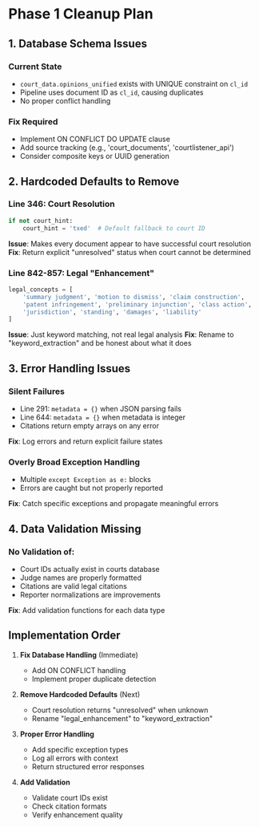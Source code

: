# Phase 1 Cleanup Plan

## 1. Database Schema Issues

### Current State
- `court_data.opinions_unified` exists with UNIQUE constraint on `cl_id`
- Pipeline uses document ID as `cl_id`, causing duplicates
- No proper conflict handling

### Fix Required
- Implement ON CONFLICT DO UPDATE clause
- Add source tracking (e.g., 'court_documents', 'courtlistener_api')
- Consider composite keys or UUID generation

## 2. Hardcoded Defaults to Remove

### Line 346: Court Resolution
```python
if not court_hint:
    court_hint = 'txed'  # Default fallback to court ID
```
**Issue**: Makes every document appear to have successful court resolution
**Fix**: Return explicit "unresolved" status when court cannot be determined

### Line 842-857: Legal "Enhancement"
```python
legal_concepts = [
    'summary judgment', 'motion to dismiss', 'claim construction',
    'patent infringement', 'preliminary injunction', 'class action',
    'jurisdiction', 'standing', 'damages', 'liability'
]
```
**Issue**: Just keyword matching, not real legal analysis
**Fix**: Rename to "keyword_extraction" and be honest about what it does

## 3. Error Handling Issues

### Silent Failures
- Line 291: `metadata = {}` when JSON parsing fails
- Line 644: `metadata = {}` when metadata is integer
- Citations return empty arrays on any error

**Fix**: Log errors and return explicit failure states

### Overly Broad Exception Handling
- Multiple `except Exception as e:` blocks
- Errors are caught but not properly reported

**Fix**: Catch specific exceptions and propagate meaningful errors

## 4. Data Validation Missing

### No Validation of:
- Court IDs actually exist in courts database
- Judge names are properly formatted
- Citations are valid legal citations
- Reporter normalizations are improvements

**Fix**: Add validation functions for each data type

## Implementation Order

1. **Fix Database Handling** (Immediate)
   - Add ON CONFLICT handling
   - Implement proper duplicate detection
   
2. **Remove Hardcoded Defaults** (Next)
   - Court resolution returns "unresolved" when unknown
   - Rename "legal_enhancement" to "keyword_extraction"
   
3. **Proper Error Handling**
   - Add specific exception types
   - Log all errors with context
   - Return structured error responses
   
4. **Add Validation**
   - Validate court IDs exist
   - Check citation formats
   - Verify enhancement quality